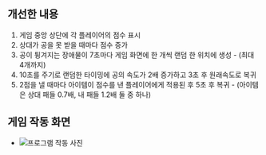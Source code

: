 ## 개선한 내용
1. 게임 중앙 상단에 각 플레이어의 점수 표시
2. 상대가 공을 못 받을 때마다 점수 증가
3. 공이 튕겨지는 장애물이 7초마다 게임 화면에 한 개씩 랜덤 한 위치에 생성
             - (최대 4개까지)
5. 10초를 주기로 랜덤한 타이밍에 공의 속도가 2배 증가하고 3초 후 원래속도로 복귀
6. 2점을 낼 때마다 아이템이 점수를 낸 플레이어에게 적용된 후 5초 후 복귀
        - (아이템은 상대 패들 0.7배, 내 패들 1.2배 둘 중 하나)
## 게임 작동 화면
  - ![프로그램 작동 사진]()
